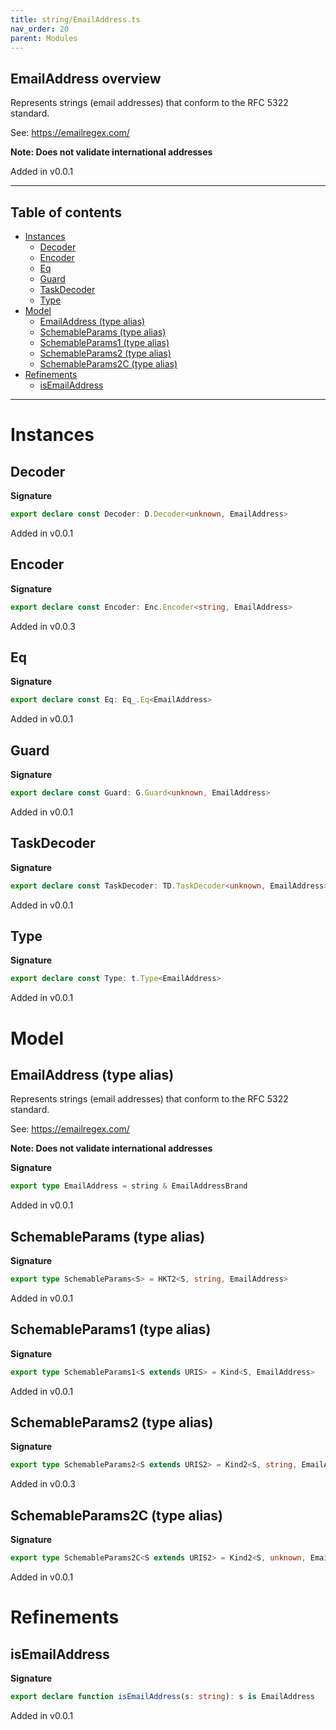 ```yaml
---
title: string/EmailAddress.ts
nav_order: 20
parent: Modules
---
```


## EmailAddress overview

Represents strings (email addresses) that conform to the RFC 5322 standard.

See: https://emailregex.com/

**Note: Does not validate international addresses**

Added in v0.0.1

---

<h2 class="text-delta">Table of contents</h2>

- [Instances](#instances)
  - [Decoder](#decoder)
  - [Encoder](#encoder)
  - [Eq](#eq)
  - [Guard](#guard)
  - [TaskDecoder](#taskdecoder)
  - [Type](#type)
- [Model](#model)
  - [EmailAddress (type alias)](#emailaddress-type-alias)
  - [SchemableParams (type alias)](#schemableparams-type-alias)
  - [SchemableParams1 (type alias)](#schemableparams1-type-alias)
  - [SchemableParams2 (type alias)](#schemableparams2-type-alias)
  - [SchemableParams2C (type alias)](#schemableparams2c-type-alias)
- [Refinements](#refinements)
  - [isEmailAddress](#isemailaddress)

---

# Instances

## Decoder

**Signature**

```ts
export declare const Decoder: D.Decoder<unknown, EmailAddress>
```

Added in v0.0.1

## Encoder

**Signature**

```ts
export declare const Encoder: Enc.Encoder<string, EmailAddress>
```

Added in v0.0.3

## Eq

**Signature**

```ts
export declare const Eq: Eq_.Eq<EmailAddress>
```

Added in v0.0.1

## Guard

**Signature**

```ts
export declare const Guard: G.Guard<unknown, EmailAddress>
```

Added in v0.0.1

## TaskDecoder

**Signature**

```ts
export declare const TaskDecoder: TD.TaskDecoder<unknown, EmailAddress>
```

Added in v0.0.1

## Type

**Signature**

```ts
export declare const Type: t.Type<EmailAddress>
```

Added in v0.0.1

# Model

## EmailAddress (type alias)

Represents strings (email addresses) that conform to the RFC 5322 standard.

See: https://emailregex.com/

**Note: Does not validate international addresses**

**Signature**

```ts
export type EmailAddress = string & EmailAddressBrand
```

Added in v0.0.1

## SchemableParams (type alias)

**Signature**

```ts
export type SchemableParams<S> = HKT2<S, string, EmailAddress>
```

Added in v0.0.1

## SchemableParams1 (type alias)

**Signature**

```ts
export type SchemableParams1<S extends URIS> = Kind<S, EmailAddress>
```

Added in v0.0.1

## SchemableParams2 (type alias)

**Signature**

```ts
export type SchemableParams2<S extends URIS2> = Kind2<S, string, EmailAddress>
```

Added in v0.0.3

## SchemableParams2C (type alias)

**Signature**

```ts
export type SchemableParams2C<S extends URIS2> = Kind2<S, unknown, EmailAddress>
```

Added in v0.0.1

# Refinements

## isEmailAddress

**Signature**

```ts
export declare function isEmailAddress(s: string): s is EmailAddress
```

Added in v0.0.1
